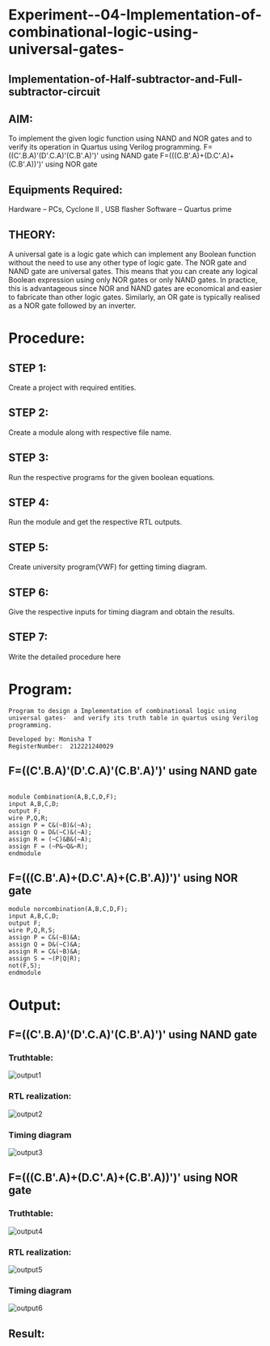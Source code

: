 # Experiment--04-Implementation-of-combinational-logic-using-universal-gates-
 ## Implementation-of-Half-subtractor-and-Full-subtractor-circuit
## AIM:
To implement the given logic function using NAND and NOR gates and to verify its operation in Quartus using Verilog programming.
F=((C'.B.A)'(D'.C.A)'(C.B'.A)')' using NAND gate
F=(((C.B'.A)+(D.C'.A)+(C.B'.A))')' using NOR gate


## Equipments Required:

 Hardware – PCs, Cyclone II , USB flasher
 Software – Quartus prime

## THEORY:

A universal gate is a logic gate which can implement any Boolean function without the need to use any other type of logic gate. The NOR gate and NAND gate are universal gates. This means that you can create any logical Boolean expression using only NOR gates or only NAND gates. In practice, this is advantageous since NOR and NAND gates are economical and easier to fabricate than other logic gates. Similarly, an OR gate is typically realised as a NOR gate followed by an inverter.
 
# Procedure:

## STEP 1:
Create a project with required entities.

## STEP 2:
Create a module along with respective file name.

## STEP 3:

Run the respective programs for the given boolean equations.

## STEP 4:

Run the module and get the respective RTL outputs.

## STEP 5:

Create university program(VWF) for getting timing diagram.

## STEP 6:

Give the respective inputs for timing diagram and obtain the results.

## STEP 7:

Write the detailed procedure here 


# Program:
```
Program to design a Implementation of combinational logic using universal gates-  and verify its truth table in quartus using Verilog programming.

Developed by: Monisha T
RegisterNumber:  212221240029

```

##  F=((C'.B.A)'(D'.C.A)'(C.B'.A)')' using NAND gate
```

module Combination(A,B,C,D,F);
input A,B,C,D;
output F;
wire P,Q,R;
assign P = C&(~B)&(~A);
assign Q = D&(~C)&(~A);
assign R = (~C)&B&(~A);
assign F = (~P&~Q&~R);
endmodule
```
##  F=(((C.B'.A)+(D.C'.A)+(C.B'.A))')' using NOR gate
```
module norcombination(A,B,C,D,F);
input A,B,C,D;
output F;
wire P,Q,R,S;
assign P = C&(~B)&A;
assign Q = D&(~C)&A;
assign R = C&(~B)&A;
assign S = ~(P|Q|R);
not(F,S);
endmodule

```

# Output:

## F=((C'.B.A)'(D'.C.A)'(C.B'.A)')' using NAND gate

### Truthtable:

![output1](https://user-images.githubusercontent.com/93427240/167295830-a3fc6753-a276-4f5f-b88c-5261cc6d54bf.png)


###  RTL realization:

![output2](https://user-images.githubusercontent.com/93427240/167295837-ebf48940-7666-4e8e-a9ed-95cb364635ff.png)

### Timing diagram 

![output3](https://user-images.githubusercontent.com/93427240/167295842-0b08354c-9d15-4fcc-b87d-3c4e9ad200f3.png)


## F=(((C.B'.A)+(D.C'.A)+(C.B'.A))')' using NOR gate

### Truthtable:

![output4](https://user-images.githubusercontent.com/93427240/167295980-4765834c-7d9a-4757-ac9c-9b9a54c39897.png)


###  RTL realization:

![output5](https://user-images.githubusercontent.com/93427240/167295988-62a2ce85-5c56-479a-8df4-227bdd6ac28b.png)

### Timing diagram 

![output6](https://user-images.githubusercontent.com/93427240/167295991-1f7d7011-4b6b-4458-b45b-e73762259edf.png)


## Result:
 
